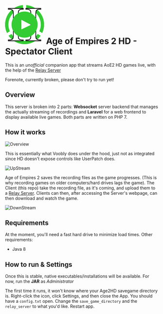 [![Logo](https://github.com/kevinpthorne/aoe2hd-spectator-client/raw/master/src/main/resources/icons/ready.png)]() 
Age of Empires 2 HD - Spectator Client
======

This is an *unofficial* companion app that streams AoE2 HD games live, with the help of the [Relay Server](https://github.com/kevinpthorne/aoe2hd-spectator-server)

Forenote, currently broken, please don't try to run yet!

## Overview

This server is broken into 2 parts: **Websocket** server backend that manages the actually streaming of recordings and **Laravel** for a web frontend to display available live games. Both parts are written on PHP 7.

## How it works

![Overview](https://github.com/kevinpthorne/aoe2hd-spectator-server/blob/master/docs/graphics/Overview.png)

This is essentially what Voobly does under the hood, just not as integrated since HD doesn't expose controls like UserPatch does.

![UpStream](https://github.com/kevinpthorne/aoe2hd-spectator-server/blob/master/docs/graphics/Upstream.png)

Age of Empires 2 saves the recording files as the game progresses. (This is why recording games on older computers/hard drives lags the game). The Client (this repo) take the recording file, as it's coming, and upload them to a [Relay Server](https://github.com/kevinpthorne/aoe2hd-spectator-server). Clients can then, after accessing the Server's webpage, can then download and watch the game.

![DownStream](https://github.com/kevinpthorne/aoe2hd-spectator-server/blob/master/docs/graphics/Downstream.png)

## Requirements
 
At the moment, you'll need a fast hard drive to minimize load times. Other requirements:

- Java 8

## How to run & Settings

Once this is stable, native executables/installations will be available. For now, run the **JAR** as *Administrator*

The first time it runs, it won't know where your Age2HD savegame directory is. Right-click the icon, click Settings, and then close the App. You should have a ```config.txt``` open. Change the ```save_game_directory``` and the ```relay_server``` to what you'd like. Restart app.


